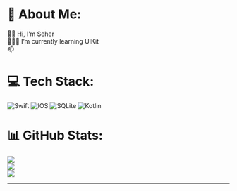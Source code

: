 # 💫 About Me:
👋🏻 Hi, I’m Seher<br>👩🏼‍💻 I’m currently learning UIKit <br>📫 


# 💻 Tech Stack:
![Swift](https://img.shields.io/badge/swift-F54A2A?style=for-the-badge&logo=swift&logoColor=white) ![IOS](https://img.shields.io/badge/IOS-%2320232a.svg?style=for-the-badge&logo=apple&logoColor=white) ![SQLite](https://img.shields.io/badge/sqlite-%2307405e.svg?style=for-the-badge&logo=sqlite&logoColor=white) ![Kotlin](https://img.shields.io/badge/kotlin-%230095D5.svg?style=for-the-badge&logo=kotlin&logoColor=white)
# 📊 GitHub Stats:
![](https://github-readme-stats.vercel.app/api?username=seherkose&theme=dark&hide_border=false&include_all_commits=false&count_private=false)<br/>
![](https://github-readme-streak-stats.herokuapp.com/?user=seherkose&theme=dark&hide_border=false)<br/>
![](https://github-readme-stats.vercel.app/api/top-langs/?username=seherkose&theme=dark&hide_border=false&include_all_commits=false&count_private=false&layout=compact)

---



